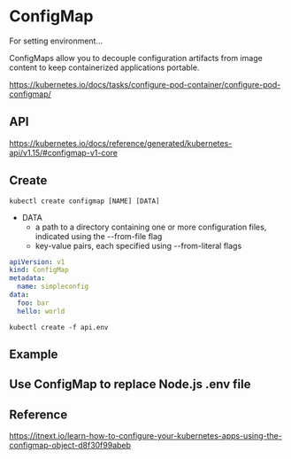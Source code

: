 # ConfigMap

For setting environment...

ConfigMaps allow you to decouple configuration artifacts from image content to keep containerized applications portable.

https://kubernetes.io/docs/tasks/configure-pod-container/configure-pod-configmap/

## API

https://kubernetes.io/docs/reference/generated/kubernetes-api/v1.15/#configmap-v1-core

## Create

```
kubectl create configmap [NAME] [DATA]
```

- DATA
  - a path to a directory containing one or more configuration files, indicated using the --from-file flag
  - key-value pairs, each specified using --from-literal flags

```configmap.yml
apiVersion: v1
kind: ConfigMap
metadata:
  name: simpleconfig
data:
  foo: bar
  hello: world
```

```
kubectl create -f api.env
```

## Example

## Use ConfigMap to replace Node.js .env file

## Reference

https://itnext.io/learn-how-to-configure-your-kubernetes-apps-using-the-configmap-object-d8f30f99abeb
